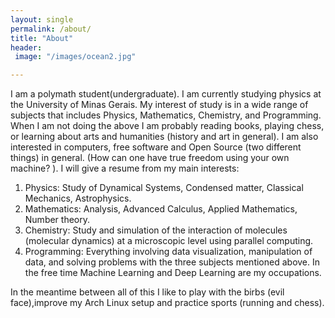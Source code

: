 ```yaml
---
layout: single
permalink: /about/
title: "About"
header:
 image: "/images/ocean2.jpg"

---
```


I am a polymath student(undergraduate). I am currently studying physics at the University of Minas Gerais. My interest of study is in a wide range of subjects that includes Physics, Mathematics, Chemistry, and Programming. When I am not doing the above I am probably reading books, playing chess, or learning about arts and humanities (history and art in general).
I am also interested in computers, free software and Open Source (two different things) in general. (How can one have true freedom using your own machine? ).
I will give a resume from my main interests:
1. Physics: Study of Dynamical Systems, Condensed matter, Classical Mechanics, Astrophysics.
2. Mathematics: Analysis, Advanced Calculus, Applied Mathematics, Number theory.
3. Chemistry: Study and simulation of the interaction of molecules (molecular dynamics) at a microscopic level using parallel computing.
4. Programming: Everything involving data visualization, manipulation of data, and solving problems with the three subjects mentioned above. In the free time Machine Learning and Deep Learning are my occupations.

In the meantime between all of this I like to play with the birbs (evil face),improve my Arch Linux setup and practice sports (running and chess).

[comment]: <> (who is interested the many beauties of this world)

